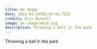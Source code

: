 ```yaml
---
title: An Image
date: 2021-03-24T02:43:54.715Z
credits: Eric Russell
image: an-image/abcd.jpg
description: Throwing a ball in the park
---
```


Throwing a ball in the park
